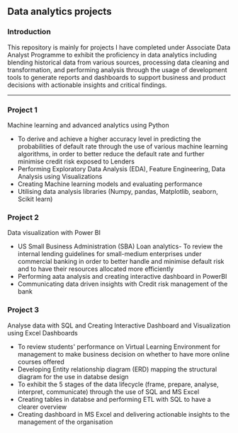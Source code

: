 ## Data analytics projects

### Introduction

This repository is mainly for projects I have completed under Associate Data Analyst Programme to exhibit the proficiency in data analytics including blending historical data from various sources, processing data cleaning and transformation, and performing analysis through the usage of development tools to generate reports and dashboards to support business and product decisions with actionable insights and critical findings.
___

### Project 1

Machine learning and advanced analytics using Python
- To derive and achieve a higher accuracy level in predicting the probabilities of default rate through the use of various machine learning algorithms, in order to better reduce the default rate and further minimise credit risk exposed to Lenders 
- Performing Exploratory Data Analysis (EDA), Feature Engineering, Data Analysis using Visualizations
- Creating Machine learning models and evaluating performance
- Utilising data analysis libraries (Numpy, pandas, Matplotlib, seaborn, Scikit learn)
 
### Project 2

Data visualization with Power BI
- US Small Business Administration (SBA) Loan analytics- To review the internal lending guidelines for small-medium enterprises under commercial banking in order to better handle and minimise default risk and to have their resources allocated more efficiently 
- Performing aata analysis and creating interactive dashboard in PowerBI
- Communicating data driven insights with Credit risk management of the bank

### Project 3

Analyse data with SQL and Creating Interactive Dashboard and Visualization using Excel Dashboards
- To review students' performance on Virtual Learning Environment for management to make business decision on whether to have more online courses offered
- Developing Entity relationship diagram (ERD) mapping the structural diagram for the use in databse design
- To exhibit the 5 stages of the data lifecycle (frame, prepare, analyse, interpret, communicate) through the use of SQL and MS Excel
- Creating tables in databse and performing ETL with SQL to have a clearer overview 
- Creating dashboard in MS Excel and delivering actionable insights to the management of the organisation 
